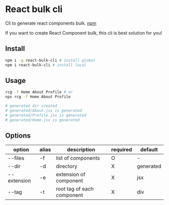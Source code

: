 # React bulk cli

Cli to generate react components bulk. [npm](https://www.npmjs.com/package/react-bulk-cli)

If you want to create React Component bulk, this cli is best solution for you!

## Install

```bash
npm i -g react-bulk-cli # install global
npm i react-bulk-cli # install local
```

## Usage

```bash
rcg -f Home About Profile # or
npx rcg -f Home About Profile

# generated dir created
# generated/About.jsx is generated
# generated/Profile.jsx is generated
# generated/Home.jsx is generated
```

## Options

| option      | alias | description                | required | default   |
|-------------|-------|----------------------------|----------|-----------|
| --files     | -f    | list of components         | O        | -         |
| --dir       | -d    | directory                  | X        | generated |
| --extension | -e    | extension of component     | X        | jsx       |
| --tag       | -t    | root tag of each component | X        | div       |
 
